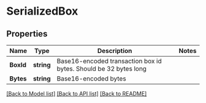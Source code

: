 # SerializedBox

## Properties

Name | Type | Description | Notes
------------ | ------------- | ------------- | -------------
**BoxId** | **string** | Base16-encoded transaction box id bytes. Should be 32 bytes long | 
**Bytes** | **string** | Base16-encoded bytes | 

[[Back to Model list]](../README.md#documentation-for-models) [[Back to API list]](../README.md#documentation-for-api-endpoints) [[Back to README]](../README.md)



